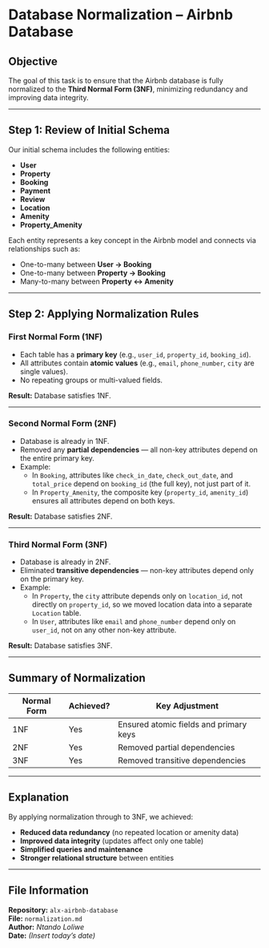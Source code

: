 # Database Normalization – Airbnb Database

## Objective
The goal of this task is to ensure that the Airbnb database is fully normalized to the **Third Normal Form (3NF)**, minimizing redundancy and improving data integrity.

---

## Step 1: Review of Initial Schema
Our initial schema includes the following entities:
- **User**
- **Property**
- **Booking**
- **Payment**
- **Review**
- **Location**
- **Amenity**
- **Property_Amenity**

Each entity represents a key concept in the Airbnb model and connects via relationships such as:
- One-to-many between **User → Booking**
- One-to-many between **Property → Booking**
- Many-to-many between **Property ↔ Amenity**

---

## Step 2: Applying Normalization Rules

### **First Normal Form (1NF)**
- Each table has a **primary key** (e.g., `user_id`, `property_id`, `booking_id`).
- All attributes contain **atomic values** (e.g., `email`, `phone_number`, `city` are single values).
- No repeating groups or multi-valued fields.

**Result:** Database satisfies 1NF.

---

### **Second Normal Form (2NF)**
- Database is already in 1NF.
- Removed any **partial dependencies** — all non-key attributes depend on the entire primary key.
- Example:
  - In `Booking`, attributes like `check_in_date`, `check_out_date`, and `total_price` depend on `booking_id` (the full key), not just part of it.
  - In `Property_Amenity`, the composite key (`property_id`, `amenity_id`) ensures all attributes depend on both keys.

**Result:** Database satisfies 2NF.

---

### **Third Normal Form (3NF)**
- Database is already in 2NF.
- Eliminated **transitive dependencies** — non-key attributes depend only on the primary key.
- Example:
  - In `Property`, the `city` attribute depends only on `location_id`, not directly on `property_id`, so we moved location data into a separate `Location` table.
  - In `User`, attributes like `email` and `phone_number` depend only on `user_id`, not on any other non-key attribute.

**Result:** Database satisfies 3NF.

---

## Summary of Normalization
| Normal Form | Achieved? | Key Adjustment |
|--------------|------------|----------------|
| 1NF | Yes | Ensured atomic fields and primary keys |
| 2NF | Yes | Removed partial dependencies |
| 3NF | Yes | Removed transitive dependencies |

---

## Explanation
By applying normalization through to 3NF, we achieved:
- **Reduced data redundancy** (no repeated location or amenity data)
- **Improved data integrity** (updates affect only one table)
- **Simplified queries and maintenance**
- **Stronger relational structure** between entities

---

## File Information
**Repository:** `alx-airbnb-database`  
**File:** `normalization.md`  
**Author:** *Ntando Loliwe*  
**Date:** *(Insert today’s date)*  

